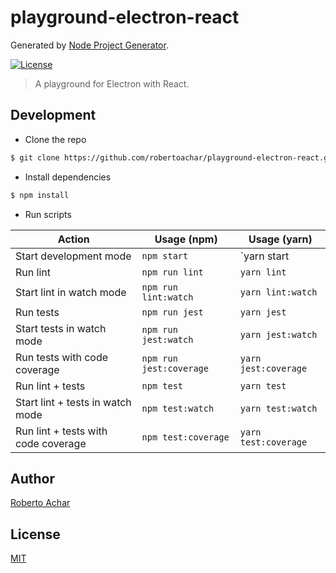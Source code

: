 # playground-electron-react

Generated by [Node Project Generator](https://github.com/robertoachar/generator-node).

[![License][license-badge]][license-url]

> A playground for Electron with React.

## Development

- Clone the repo

```bash
$ git clone https://github.com/robertoachar/playground-electron-react.git
```

- Install dependencies

```bash
$ npm install
```

- Run scripts

| Action                              | Usage (npm)             | Usage (yarn)         |
| ----------------------------------- | ----------------------- | -------------------- |
| Start development mode              | `npm start`             | `yarn start          |
| Run lint                            | `npm run lint`          | `yarn lint`          |
| Start lint in watch mode            | `npm run lint:watch`    | `yarn lint:watch`    |
| Run tests                           | `npm run jest`          | `yarn jest`          |
| Start tests in watch mode           | `npm run jest:watch`    | `yarn jest:watch`    |
| Run tests with code coverage        | `npm run jest:coverage` | `yarn jest:coverage` |
| Run lint + tests                    | `npm test`              | `yarn test`          |
| Start lint + tests in watch mode    | `npm test:watch`        | `yarn test:watch`    |
| Run lint + tests with code coverage | `npm test:coverage`     | `yarn test:coverage` |

## Author

[Roberto Achar](https://twitter.com/robertoachar)

## License

[MIT](https://github.com/robertoachar/playground-electron-react/blob/master/LICENSE)

[license-badge]: https://img.shields.io/github/license/robertoachar/playground-electron-react.svg
[license-url]: https://opensource.org/licenses/MIT
